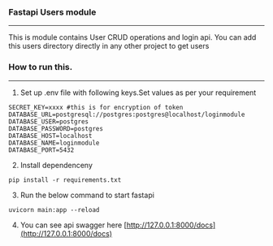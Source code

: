 ### Fastapi Users module
---
This is module contains User CRUD operations and login api. You can add this users directory directly in any other project to get users   

### How to run this.
---   
1. Set up .env file with following keys.Set values as per your requirement
````
SECRET_KEY=xxxx #this is for encryption of token
DATABASE_URL=postgresql://postgres:postgres@localhost/loginmodule
DATABASE_USER=postgres
DATABASE_PASSWORD=postgres
DATABASE_HOST=localhost
DATABASE_NAME=loginmodule
DATABASE_PORT=5432
````
2. Install dependenceny   
````
pip install -r requirements.txt
````
3. Run the below command to start fastapi
````
uvicorn main:app --reload
````
4. You can see api swagger here [http://127.0.0.1:8000/docs](http://127.0.0.1:8000/docs)